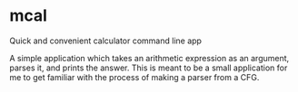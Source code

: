 # mcal
Quick and convenient calculator command line app

A simple application which takes an arithmetic expression as an argument, parses it, and prints the answer.
This is meant to be a small application for me to get familiar with the process of making a parser from a CFG.
